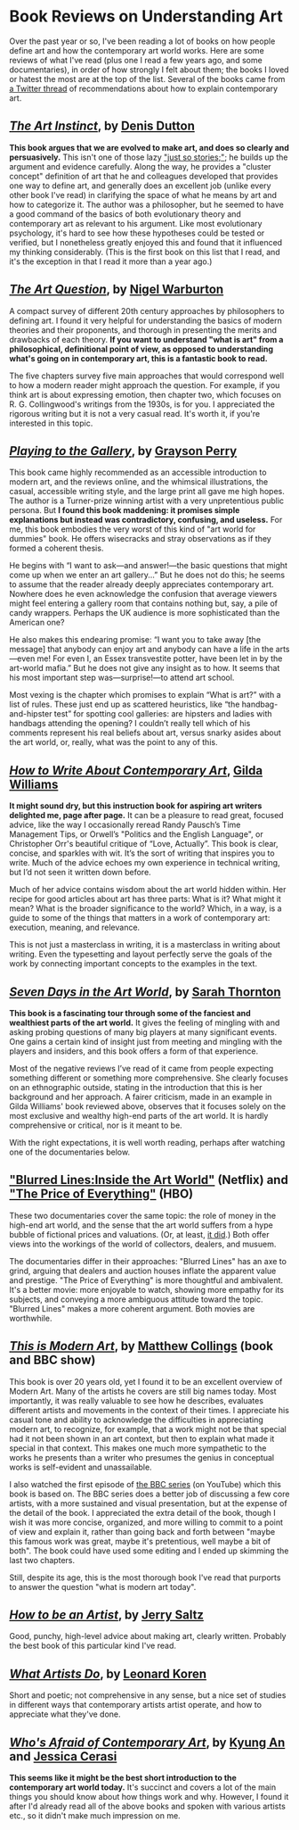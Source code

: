 # Book Reviews on Understanding Art

Over the past year or so, I've been reading a lot of books on how people define art and how the contemporary art world works. Here are some reviews of what I've read (plus one I read a few years ago, and some documentaries), in order of how strongly I felt about them; the books I loved or hatest the most are at the top of the list.  Several of the books came from [a Twitter thread](https://twitter.com/arnicas/status/1152864563504791552) of recommendations about how to explain contemporary art.


[_The Art Instinct_](https://www.bloomsbury.com/us/the-art-instinct-9781608190553/), by [Denis Dutton](https://en.wikipedia.org/wiki/Denis_Dutton)
-------------------------------------

**This book argues that we are evolved to make art, and does so clearly and persuasively.** This isn't one of those lazy ["just so stories;"](https://en.wikipedia.org/wiki/Just-so_story); he builds up the argument and evidence carefully. Along the way, he provides a "cluster concept" definition of art that he and colleagues developed that provides one way to define art, and generally does an excellent job (unlike every other book I've read) in clarifying the space of what he means by art and how to categorize it. The author was a philosopher, but he seemed to have a good command of the basics of both evolutionary theory and contemporary art as relevant to his argument.  Like most evolutionary psychology, it's hard to see how these hypotheses could be tested or verified, but I nonetheless greatly enjoyed this and found that it influenced my thinking considerably.  (This is the first book on this list that I read, and it's the exception in that I read it more than a year ago.)


[_The Art Question_](https://www.amazon.com/Art-Question-Nigel-Warburton/dp/0415174902), by [Nigel Warburton](https://en.wikipedia.org/wiki/Nigel_Warburton)
-------------------------------------

A compact survey of different 20th century approaches by philosophers to defining art. I found it very helpful for understanding the basics of modern theories and their proponents, and thorough in presenting the merits and drawbacks of each theory.
**If you want to understand "what is art" from a philosophical, definitional point of view, as opposed to understanding what's going on in contemporary art, this is a fantastic book to read.**

The five chapters survey five main approaches that would correspond well to how a modern reader might approach the question. For example, if you think art is about expressing emotion, then chapter two, which focuses on R. G. Collingwood's writings from the 1930s, is for you. I appreciated the rigorous writing but it is not a very casual read. It's worth it, if you're interested in this topic.




[_Playing to the Gallery_](https://www.penguinrandomhouse.com/books/317973/playing-to-the-gallery-by-grayson-perry/), by [Grayson Perry](https://en.wikipedia.org/wiki/Grayson_Perry)
-------------------------------------

This book came highly recommended as an accessible introduction to modern art, and the reviews online, and the whimsical illustrations, the casual, accessible writing style, and the large print all gave me high hopes. The author is a Turner-prize winning artist with a very unpretentious public persona. But **I found this book  maddening: it promises simple explanations but instead was contradictory, confusing, and useless.** For me, this book embodies the very worst of this kind of "art world for dummies" book. He offers wisecracks and stray observations as if they formed a coherent thesis.

He begins with “I want to ask—and answer!—the basic questions that might come up when we enter an art gallery...” But he does not do this; he seems to assume that the reader already deeply appreciates contemporary art.  Nowhere does he even acknowledge the confusion that average viewers might feel entering a gallery room that contains nothing but, say, a pile of candy wrappers.  Perhaps the UK audience is more sophisticated than the American one?

He also makes this endearing promise: “I want you to take away [the message] that anybody can enjoy art and anybody can have a life in the arts—even me! For even I, an Essex transvestite potter, have been let in by the art-world mafia.” But he does not give any insight as to how. It seems that his most important step was—surprise!—to attend art school.

Most vexing is the chapter which promises to explain “What is art?” with a list of rules. These just end up as scattered heuristics, like “the handbag-and-hipster test” for spotting cool galleries: are hipsters and ladies with handbags attending the opening?  I couldn’t really tell which of his comments represent his real beliefs about art, versus snarky asides about the art world, or, really, what was the point to any of this.


[_How to Write About Contemporary Art_](http://gildawilliams.com/the-things-she-writes-about/how-to-write-about-contemporary-art/), [Gilda Williams](http://gildawilliams.com/)
-------------------------------------

**It might sound dry, but this instruction book for aspiring art writers delighted me, page after page.** It can be a pleasure to read great, focused advice, like the way I occasionally reread Randy Pausch’s Time Management Tips, or Orwell’s "Politics and the English Language", or Christopher Orr's beautiful critique of “Love, Actually”. This book is clear, concise, and sparkles with wit. It’s the sort of writing that inspires you to write.
Much of the advice echoes my own experience in technical writing, but I’d not seen it written down before. 

Much of her advice contains wisdom about the art world hidden within. Her recipe for good articles about art has three parts: What is it? What might it mean? What is the broader significance to the world? Which, in a way, is a guide to some of the things that matters in a work of contemporary art: execution, meaning, and relevance.

This is not just a masterclass in writing, it is a masterclass in writing about writing. Even the typesetting and layout perfectly serve the goals of the work by connecting important concepts to the examples in the text.


[_Seven Days in the Art World_](https://www.amazon.com/Seven-Days-World-Sarah-Thornton/dp/039333712X), by [Sarah Thornton](https://sarah-thornton.com/)
-------------------------------------

**This book is a fascinating tour through some of the fanciest and wealthiest parts of the art world.** It gives the feeling of mingling with and asking probing questions of many big players at many significant events. One gains a certain kind of insight just from meeting and mingling with the players and insiders, and this book offers a form of that experience.

Most of the negative reviews I’ve read of it came from people expecting something different or something more comprehensive. She clearly focuses on an ethnographic outside, stating in the introduction that this is her background and her approach. A fairer criticism, made in an example in Gilda Williams' book reviewed above, observes that it focuses solely on the most exclusive and wealthy high-end parts of the art world. It is hardly comprehensive or critical, nor is it meant to be. 

With the right expectations, it is well worth reading, perhaps after watching one of the documentaries below.


["Blurred Lines:Inside the Art World"](https://www.netflix.com/title/80190585) (Netflix) and ["The Price of Everything"](http://www.thepriceofeverything.com/) (HBO)
-------------------------------------

These two documentaries cover the same topic: the role of money in the high-end art world, and the sense that the art world suffers from a hype bubble of fictional prices and valuations. (Or, at least, [it did](https://www.vulture.com/2020/04/how-the-coronavirus-will-transform-the-art-world.html).) Both offer views into the workings of the world of collectors, dealers, and musuem.

The documentaries differ in their approaches: "Blurred Lines" has an axe to grind, arguing that dealers and auction houses inflate the apparent value and prestige. "The Price of Everything" is more thoughtful and ambivalent. It's a better movie: more enjoyable to watch, showing more empathy for its subjects, and conveying a more ambiguous attitude toward the topic. "Blurred Lines" makes a more coherent argument. Both movies are worthwhile.


[_This is Modern Art_](https://www.amazon.com/This-Modern-Art-Matthew-Collings/dp/1841881007), by [Matthew Collings](http://emmabiggsandmatthewcollings.net/) (book and BBC show)
-------------------------------------

This book is over 20 years old, yet I found it to be an excellent overview of Modern Art. Many of the artists he covers are still big names today. Most importantly, it was really valuable to see how he describes, evaluates different artists and movements in the context of their times. I appreciate his casual tone and ability to acknowledge the difficulties in appreciating modern art, to recognize, for example, that a work might not be that special had it not been shown in an art context, but then to explain what made it special in that context. This makes one much more sympathetic to the works he presents than a writer who presumes the genius in conceptual works is self-evident and unassailable.

I also watched the first episode of [the BBC series](https://www.youtube.com/watch?v=yoSjRRv6ZrE) (on YouTube) which this book is based on. The BBC series does a better job of discussing a few core artists, with a more sustained and visual presentation, but at the expense of the detail of the book. I appreciated the extra detail of the book, though I wish it was more concise, organized, and more willing to commit to a point of view and explain it, rather than going back and forth between "maybe this famous work was great, maybe it's pretentious, well maybe a bit of both". The book could have used some editing and I ended up skimming the last two chapters.

Still, despite its age, this is the most thorough book I've read that purports to answer the question "what is modern art today". 


[_How to be an Artist_](https://www.penguinrandomhouse.com/books/612484/how-to-be-an-artist-by-jerry-saltz/), by [Jerry Saltz](https://en.wikipedia.org/wiki/Jerry_Saltz)
-------------------------------------

Good, punchy, high-level advice about making art, clearly written. Probably the best book of this particular kind I've read.


[_What Artists Do_](https://www.amazon.com/What-Artists-Do-Leonard-Koren/dp/0981484662), by [Leonard Koren](http://www.leonardkoren.com/)
-------------------------------------

Short and poetic; not comprehensive in any sense, but a nice set of studies in different ways that contemporary artists artist operate, and how to appreciate what they've done.


[_Who's Afraid of Contemporary Art_](https://thamesandhudsonusa.com/books/whos-afraid-of-contemporary-art-hardcover), by [Kyung An](https://www.guggenheim.org/staff/hui-kyung-an) and [Jessica Cerasi](http://margueritelondon.com/jessica-cerasi)
-------------------------------------

**This seems like it might be the best short introduction to the contemporary art world today.** It's succinct and covers a lot of the main things you should know about how things work and why. However, I found it after I'd already read all of the above books and spoken with various artists etc., so it didn't make much impression on me.


